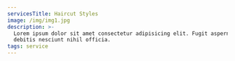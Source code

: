 ```yaml
---
servicesTitle: Haircut Styles
image: /img/img1.jpg
description: >-
  Lorem ipsum dolor sit amet consectetur adipisicing elit. Fugit aspernatur quo
  debitis nesciunt nihil officia.
tags: service
---
```


